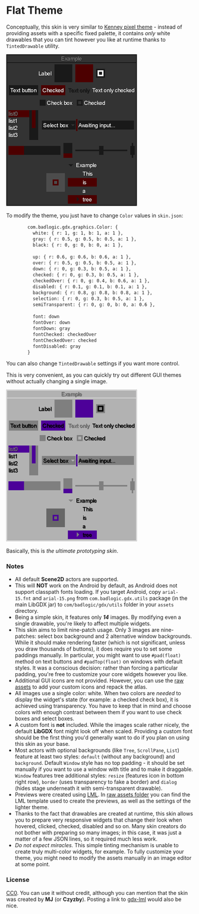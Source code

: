 # Flat Theme

Conceptually, this skin is very similar to [Kenney pixel theme](../kenney-pixel) - instead of providing assets with a specific fixed palette, it contains *only* white drawables that you can tint however you like at runtime thanks to `TintedDrawable` utility.

![Flat](preview-dark.png)

To modify the theme, you just have to change `Color` values in `skin.json`:
```
        com.badlogic.gdx.graphics.Color: {
          white: { r: 1, g: 1, b: 1, a: 1 },
          gray: { r: 0.5, g: 0.5, b: 0.5, a: 1 },
          black: { r: 0, g: 0, b: 0, a: 1 },

          up: { r: 0.6, g: 0.6, b: 0.6, a: 1 },
          over: { r: 0.5, g: 0.5, b: 0.5, a: 1 },
          down: { r: 0, g: 0.3, b: 0.5, a: 1 },
          checked: { r: 0, g: 0.3, b: 0.5, a: 1 },
          checkedOver: { r: 0, g: 0.4, b: 0.6, a: 1 },
          disabled: { r: 0.1, g: 0.1, b: 0.1, a: 1 },
          background: { r: 0.8, g: 0.8, b: 0.8, a: 1 },
          selection: { r: 0, g: 0.3, b: 0.5, a: 1 },
          semiTransparent: { r: 0, g: 0, b: 0, a: 0.6 },

          font: down
          fontOver: down
          fontDown: gray
          fontChecked: checkedOver
          fontCheckedOver: checked
          fontDisabled: gray
        }
```

You can also change `TintedDrawable` settings if you want more control.

This is very convenient, as you can quickly try out different GUI themes without actually changing a single image.

![Flat](preview-light.png)

Basically, this is *the ultimate prototyping skin*.

### Notes

- All default **Scene2D** actors are supported.
- This will **NOT** work on the Android by default, as Android does not support classpath fonts loading. If you target Android, copy `arial-15.fnt` and `arial-15.png` from `com.badlogic.gdx.utils` package (in the main LibGDX jar) to `com/badlogic/gdx/utils` folder in your `assets` directory.
- Being a simple skin, it features only ***14*** images. By modifying even a single drawable, you're likely to affect multiple widgets.
- This skin aims to limit nine-patch usage. Only 3 images are nine-patches: select box background and 2 alternative window backgrounds. While it should make rendering faster (which is not significant, unless you draw thousands of buttons), it does require you to set some paddings manually. In particular, you might want to use `#pad(float)` method on text buttons and `#padTop(float)` on windows with default styles. It was a conscious decision: rather than forcing a particular padding, you're free to customize your core widgets however you like.
- Additional GUI icons are not provided. However, you can use the [raw assets](raw) to add your custom icons and repack the atlas.
- All images use a single color: white. When two colors are *needed* to display the widget's state (for example: a checked check box), it is achieved using transparency. You have to keep that in mind and choose colors with enough contrast between them if you want to use check boxes and select boxes.
- A custom font is **not** included. While the images scale rather nicely, the default **LibGDX** font might look off when scaled. Providing a custom font should be the first thing you'd generally want to do if you plan on using this skin as your base.
- Most actors with optional backgrounds (like `Tree`, `ScrollPane`, `List`) feature at least two styles: `default` (without any background) and `background`. Default `Window` style has no top padding - it should be set manually if you want to use a window with title and to make it draggable. `Window` features tree additional styles: `resize` (features icon in bottom right row), `border` (uses transparency to fake a border) and `dialog` (hides stage underneath it with semi-transparent drawable).
- Previews were created using [LML](https://github.com/czyzby/gdx-lml/tree/master/lml). In [raw assets folder](raw/extras) you can find the LML template used to create the previews, as well as the settings of the lighter theme.
- Thanks to the fact that drawables are created at runtime, this skin allows you to prepare very responsive widgets that change their look when hovered, clicked, checked, disabled and so on. Many skin creators do not bother with preparing so many images; in this case, it was just a matter of a few JSON lines, so it required much less work.
- *Do not expect miracles.* This simple tinting mechanism is unable to create truly multi-color widgets, for example. To fully customize your theme, you might need to modify the assets manually in an image editor at some point.

### License

[CC0](https://creativecommons.org/publicdomain/zero/1.0/). You can use it without credit, although you can mention that the skin was created by **MJ** (or **Czyzby**). Posting a link to [gdx-lml](https://github.com/czyzby/gdx-lml) would also be nice.

